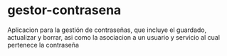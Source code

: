 # gestor-contrasena
Aplicacion para la gestión de contraseñas, que incluye el guardado, actualizar y borrar, asi como la asociacion a un usuario y servicio al cual pertenece la contraseña
